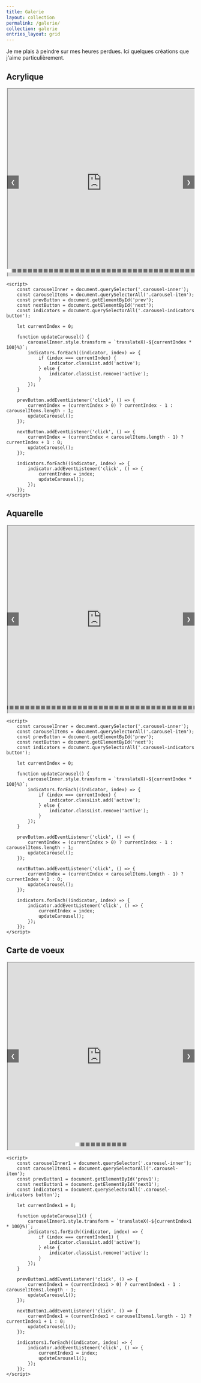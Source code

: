 ```yaml
---
title: Galerie
layout: collection
permalink: /galerie/
collection: galerie
entries_layout: grid
---
```


Je me plais à peindre sur mes heures perdues. Ici quelques créations que j'aime particulièrement.

## Acrylique


<html lang="fr">
<head>
    <meta charset="UTF-8">
    <meta name="viewport" content="width=device-width, initial-scale=1.0">
    <title>Carousel avec Lazy Loading</title>
    <style>
        .carousel {
            position: relative;
            width: 500px;
            height: 500px;
            overflow: hidden;
            margin: auto;
        }
        .carousel-inner {
            display: flex;
            width: 100%;
            height: 100%;
            transition: transform 0.5s ease;
        }
        .carousel-item {
            min-width: 100%;
            height: 100%;
        }
        .carousel-item iframe {
            width: 100%;
            height: 100%;
        }
        .carousel-controls {
            position: absolute;
            top: 50%;
            width: 100%;
            display: flex;
            justify-content: space-between;
            transform: translateY(-50%);
        }
        .carousel-controls button {
            background-color: rgba(0, 0, 0, 0.5);
            border: none;
            color: white;
            padding: 10px;
            cursor: pointer;
        }
        .carousel-indicators {
            position: absolute;
            bottom: 10px;
            width: 100%;
            display: flex;
            justify-content: center;
        }
        .carousel-indicators button {
            background-color: rgba(0, 0, 0, 0.5);
            border: none;
            color: white;
            padding: 5px;
            cursor: pointer;
            margin: 0 2px;
        }
        .carousel-indicators button.active {
            background-color: white;
            color: black;
        }
    </style>
</head>
<body>
    <div class="carousel">
        <div class="carousel-inner">
            <div class="carousel-item">
                <iframe loading="lazy" src="https://drive.google.com/file/d/1Zkoowxd10KM7p9QVjdBBFsCnb6zv9PCL/preview" title="Baricade arc-en-ciel.heic"></iframe>
            </div>
            <div class="carousel-item">
                <iframe loading="lazy" src="https://drive.google.com/file/d/1GBfhOWgN1oS_JyB0WrnfjyZocRtvcNYx/preview" title="Cardboard pull 11 (toile 40 x 40).heic"></iframe>
            </div>
            <div class="carousel-item">
                <iframe loading="lazy" src="https://drive.google.com/file/d/1v-ZQ906S-UfL0ejklFhciv1Ov2Pm2I-G/preview" title="Cardboard pull 2 (CE 20 x 20).heic"></iframe>
            </div>
            <div class="carousel-item">
                <iframe loading="lazy" src="https://drive.google.com/file/d/131BjXzLPFu2ioNz3Ys-jzU6BOxZvRFhL/preview" title="Cardboard pull 3 (CE 20 x 20).heic"></iframe>
            </div>
            <div class="carousel-item">
                <iframe loading="lazy" src="https://drive.google.com/file/d/1INsEnUjB3MEL1CYF0pwq3XgJki7mLYIi/preview" title="Cardboard pull 4 - Fluorescent (CE 21 x 30).heic"></iframe>
            </div>
            <div class="carousel-item">
                <iframe loading="lazy" src="https://drive.google.com/file/d/1fNgU0reOz7Cqd4yQIXkQBx1Vk2G_C0-R/preview" title="Cardboard pull 6.heic"></iframe>
            </div>
            <div class="carousel-item">
                <iframe loading="lazy" src="https://drive.google.com/file/d/1Ae52NCcpynB29mIGXB7_uRpfS3U6MCdu/preview" title="Cardboard pull 8 (toile 40 x 50).heic"></iframe>
            </div>
            <div class="carousel-item">
                <iframe loading="lazy" src="https://drive.google.com/file/d/1bzcES1Lh90mDuexcZmCb0W0Bmsy3RI-X/preview" title="Cardboard pull 9 - Butterfly (toile 40 x 50).heic"></iframe>
            </div>
            <div class="carousel-item">
                <iframe loading="lazy" src="https://drive.google.com/file/d/1BNILMiH8bKWKX1WJdQh9U3A0m6qHQcjk/preview" title="Cardboard swipe 1 (CE 21 x 30).heic"></iframe>
            </div>
            <div class="carousel-item">
                <iframe loading="lazy" src="https://drive.google.com/file/d/1fNBxvhyV4XPppI9DPs2dzG6F-PpzUvdS/preview" title="Chaotic pour 2 (toile 40 x 40).heic"></iframe>
            </div>
            <div class="carousel-item">
                <iframe loading="lazy" src="https://drive.google.com/file/d/1VM_O09YhvGyG7eX5B8Qag4uJkAjxhch2/preview" title="Chaotic pour 3 - Rose et mauve (toile 40 x 40).heic"></iframe>
            </div>
            <div class="carousel-item">
                <iframe loading="lazy" src="https://drive.google.com/file/d/1wBXJjhOXYgoUXfGtH3IUrydU1K3QG0HP/preview" title="Chaotique pour 1 (toile 20 x 20).heic"></iframe>
            </div>
            <div class="carousel-item">
                <iframe loading="lazy" src="https://drive.google.com/file/d/150hKglGTN3-R_7po5riJjCS6aFLQprx9/preview" title="Couteau 1 (toile 40 x 40).heic"></iframe>
            </div>
            <div class="carousel-item">
                <iframe loading="lazy" src="https://drive.google.com/file/d/1LpOfI5D9pJ6IhEuQzEAC_4G6CvCrBptE/preview" title="Couteau 2 (CE 20 x 20).heic"></iframe>
            </div>
            <div class="carousel-item">
                <iframe loading="lazy" src="https://drive.google.com/file/d/1t9AM-XCmKHm8SxtNsngRn16aoz8QfikT/preview" title="Couteau 3 (CE 20 x 20).heic"></iframe>
            </div>
            <div class="carousel-item">
                <iframe loading="lazy" src="https://drive.google.com/file/d/1-4DbQ1XKqkdYG8jZVyq4dvT3q3F2BznW/preview" title="Diagonal pour 2 (toile 40 x 40).heic"></iframe>
            </div>
            <div class="carousel-item">
                <iframe loading="lazy" src="https://drive.google.com/file/d/1cbmZg8CiEcJkUofapn-XFjClJm9cNNOh/preview" title="Diagonal pour 3 (toile 40 x 40).heic"></iframe>
            </div>
            <div class="carousel-item">
                <iframe loading="lazy" src="https://drive.google.com/file/d/1GxBLbnp4YrCnfrymS29JCkk_wXRVsLld/preview" title="Flip cup 1 - Géode onirique (toile 40 x 40).heic"></iframe>
            </div>
            <div class="carousel-item">
                <iframe loading="lazy" src="https://drive.google.com/file/d/1qKQHPkB85uvqHLa8oL8jrXXhDHViYq64/preview" title="Flip cup 2 - Oniroi (toile 40 x 40).heic"></iframe>
            </div>
            <div class="carousel-item">
                <iframe loading="lazy" src="https://drive.google.com/file/d/1LX5HCV4psmm4xxKJYQf-MCDVP6uWEbnN/preview" title="Flower pour 1 (toile 20 x 20).heic"></iframe>
            </div>
            <div class="carousel-item">
                <iframe loading="lazy" src="https://drive.google.com/file/d/1G48JSfgraW_w59fN5rWFYfCg4EXx9W8V/preview" title="Flower pour 3 - Centrifugé (toile 20 x 20).heic"></iframe>
            </div>
            <div class="carousel-item">
                <iframe loading="lazy" src="https://drive.google.com/file/d/1G5gf2yEmV8pG8zWnKBfUBIFxk-yTRmch/preview" title="Flower pour 4 (toile 40 x 40).heic"></iframe>
            </div>
            <div class="carousel-item">
                <iframe loading="lazy" src="https://drive.google.com/file/d/1zkXTTEShJ85LoZ8NorPH9_tzJZr_QBaZ/preview" title="Mix arc-en-ciel 1 (toile 20 x 20).heic"></iframe>
            </div>
            <div class="carousel-item">
                <iframe loading="lazy" src="https://drive.google.com/file/d/1Z4_TdhjxeW8v8zJTkuVNlw7lajZPN-8J/preview" title="Mix arc-en-ciel 3 (toile 20 x 20).heic"></iframe>
            </div>
            <div class="carousel-item">
                <iframe loading="lazy" src="https://drive.google.com/file/d/1Vy277BRddI0LgNKlpX2SllqdrHNgc2k_/preview" title="Mix arc-en-ciel 4 (toile 30 x 30).heic"></iframe>
            </div>
            <div class="carousel-item">
                <iframe loading="lazy" src="https://drive.google.com/file/d/1duI87n9ZxEGvqrdX-p1sZox4sH36aDwB/preview" title="Squeegee swipe 1 .heic"></iframe>
            </div>
            <div class="carousel-item">
                <iframe loading="lazy" src="https://drive.google.com/file/d/1m5f7i8b6NI4zGvD8Tq6Q3z5ssfUbREad/preview" title="Squeegee swipe 3 (CE 20 x 20).heic"></iframe>
            </div>
            <div class="carousel-item">
                <iframe loading="lazy" src="https://drive.google.com/file/d/1T0eCzwR_cnggGhCI1Nyfvzv8lJtTYEhQ/preview" title="Squeegee swipe 3 (toile 40 x 40).heic"></iframe>
            </div>
            <div class="carousel-item">
                <iframe loading="lazy" src="https://drive.google.com/file/d/1qzU4GJUEsXDQA7ZPyKa6WJJX2oC7iFrI/preview" title="Squeegee swipe 4 (toile 40 x 40).heic"></iframe>
            </div>
            <div class="carousel-item">
                <iframe loading="lazy" src="https://drive.google.com/file/d/11Ly-vJiB1BxAiS_l304TeShQR3uB3XFy/preview" title="Straight pour 1 - Ciel nuageux (toile 40 x 40).heic"></iframe>
            </div>
            <div class="carousel-item">
                <iframe loading="lazy" src="https://drive.google.com/file/d/1-puIp4b8fzAI2uBovZ4szJzxmbPwimXk/preview" title="Straight pour 6 (toile 40 x 40).heic"></iframe>
            </div>
            <div class="carousel-item">
                <iframe loading="lazy" src="https://drive.google.com/file/d/186FZqYGxQQ6VSruiUmnNWGLH5wvbggoi/preview" title="Straight pour 7 (toile 40 x 40).heic"></iframe>
            </div>
            <div class="carousel-item">
                <iframe loading="lazy" src="https://drive.google.com/file/d/1E0-0tLQoG8ywRxCkT9my-07O-wzpfFLD/preview" title="Géométrique 2 (CE 20 x 20).heic"></iframe>
            </div>
            <div class="carousel-item">
                <iframe loading="lazy" src="https://drive.google.com/file/d/1jfwWYWx21eqiHQIsacpyGp24VWP6ORw-/preview" title="Puddle pour 1 - Colorful (toile 20 x 20).heic"></iframe>
            </div>
            <div class="carousel-item">
                <iframe loading="lazy" src="https://drive.google.com/file/d/1_UVtOHtTDLjnFbCFae1dKi6kLpNzbYlu/preview" title="Puddle pour 2 (toile 40 x 40).heic"></iframe>
            </div>
        </div>
        <div class="carousel-controls">
            <button id="prev">❮</button>
            <button id="next">❯</button>
        </div>
        <div class="carousel-indicators">
            <button class="active" data-slide="0"></button>
            <button data-slide="1"></button>
            <button data-slide="2"></button>
            <button data-slide="3"></button>
            <button data-slide="4"></button>
            <button data-slide="5"></button>
            <button data-slide="6"></button>
            <button data-slide="7"></button>
            <button data-slide="8"></button>
            <button data-slide="9"></button>
            <button data-slide="10"></button>
            <button data-slide="11"></button>
            <button data-slide="12"></button>
            <button data-slide="13"></button>
            <button data-slide="14"></button>
            <button data-slide="15"></button>
            <button data-slide="16"></button>
            <button data-slide="17"></button>
            <button data-slide="18"></button>
            <button data-slide="19"></button>
            <button data-slide="20"></button>
            <button data-slide="21"></button>
            <button data-slide="22"></button>
            <button data-slide="23"></button>
            <button data-slide="24"></button>
            <button data-slide="25"></button>
            <button data-slide="26"></button>
            <button data-slide="27"></button>
            <button data-slide="28"></button>
            <button data-slide="29"></button>
            <button data-slide="30"></button>
            <button data-slide="31"></button>
            <button data-slide="32"></button>
            <button data-slide="33"></button>
            <button data-slide="34"></button>
            <button data-slide="35"></button>
        </div>
    </div>

    <script>
        const carouselInner = document.querySelector('.carousel-inner');
        const carouselItems = document.querySelectorAll('.carousel-item');
        const prevButton = document.getElementById('prev');
        const nextButton = document.getElementById('next');
        const indicators = document.querySelectorAll('.carousel-indicators button');

        let currentIndex = 0;

        function updateCarousel() {
            carouselInner.style.transform = `translateX(-${currentIndex * 100}%)`;
            indicators.forEach((indicator, index) => {
                if (index === currentIndex) {
                    indicator.classList.add('active');
                } else {
                    indicator.classList.remove('active');
                }
            });
        }

        prevButton.addEventListener('click', () => {
            currentIndex = (currentIndex > 0) ? currentIndex - 1 : carouselItems.length - 1;
            updateCarousel();
        });

        nextButton.addEventListener('click', () => {
            currentIndex = (currentIndex < carouselItems.length - 1) ? currentIndex + 1 : 0;
            updateCarousel();
        });

        indicators.forEach((indicator, index) => {
            indicator.addEventListener('click', () => {
                currentIndex = index;
                updateCarousel();
            });
        });
    </script>
</body>
</html>


## Aquarelle 

<html lang="fr">
<head>
    <meta charset="UTF-8">
    <meta name="viewport" content="width=device-width, initial-scale=1.0">
    <title>Carousel avec Lazy Loading</title>
    <style>
        .carousel {
            position: relative;
            width: 500px;
            height: 500px;
            overflow: hidden;
            margin: auto;
        }
        .carousel-inner {
            display: flex;
            width: 100%;
            height: 100%;
            transition: transform 0.5s ease;
        }
        .carousel-item {
            min-width: 100%;
            height: 100%;
        }
        .carousel-item iframe {
            width: 100%;
            height: 100%;
        }
        .carousel-controls {
            position: absolute;
            top: 50%;
            width: 100%;
            display: flex;
            justify-content: space-between;
            transform: translateY(-50%);
        }
        .carousel-controls button {
            background-color: rgba(0, 0, 0, 0.5);
            border: none;
            color: white;
            padding: 10px;
            cursor: pointer;
        }
        .carousel-indicators {
            position: absolute;
            bottom: 10px;
            width: 100%;
            display: flex;
            justify-content: center;
        }
        .carousel-indicators button {
            background-color: rgba(0, 0, 0, 0.5);
            border: none;
            color: white;
            padding: 5px;
            cursor: pointer;
            margin: 0 2px;
        }
        .carousel-indicators button.active {
            background-color: white;
            color: black;
        }
    </style>
</head>
<body>
    <div class="carousel">
        <div class="carousel-inner">
            <div class="carousel-item">
                <iframe loading="lazy" src="https://drive.google.com/file/d/1-FtJoAzL-0kRd5pPRp_4yQ8DTw_XVEdI/preview" title="Abstrait 1.jpg"></iframe>
            </div>
            <div class="carousel-item">
                <iframe loading="lazy" src="https://drive.google.com/file/d/14mWClvtXYY7JcQzMXInq6RaxziwCxI-5/preview" title="Abstrait 2.jpg"></iframe>
            </div>
            <div class="carousel-item">
                <iframe loading="lazy" src="https://drive.google.com/file/d/1xEJgUO2a3NTqZVv85LmdB7bNPpygZm9X/preview" title="Arbre 4 - Baies brillantes.jpg"></iframe>
            </div>
            <div class="carousel-item">
                <iframe loading="lazy" src="https://drive.google.com/file/d/1K2hBEl24cJ3mLcvzZipLtZW2Oy7OgUDQ/preview" title="Arbre 5 - Arbre de vie.jpg"></iframe>
            </div>
            <div class="carousel-item">
                <iframe loading="lazy" src="https://drive.google.com/file/d/1YqfJm6PjMnQ0bkvUYPGixdiyf8vnb6-a/preview" title="Arbre 6 - Cerisier en fleur, cassant le cadre (cadeau Marie Pezé).jpg"></iframe>
            </div>
            <div class="carousel-item">
                <iframe loading="lazy" src="https://drive.google.com/file/d/1IFBbrx2f4s25AYOmDq6wx3L1qsSoubrM/preview" title="Arbre 7 - Ca commence par une branche.jpg"></iframe>
            </div>
            <div class="carousel-item">
                <iframe loading="lazy" src="https://drive.google.com/file/d/1w039ggrVgEdtg99QdHVQ8hL6s0amuEQ3/preview" title="Branche 1.jpg"></iframe>
            </div>
            <div class="carousel-item">
                <iframe loading="lazy" src="https://drive.google.com/file/d/1x_raMDAQVuNj7VTfUGD8isExgtUecJmk/preview" title="Ballons 1.jpg"></iframe>
            </div>
            <div class="carousel-item">
                <iframe loading="lazy" src="https://drive.google.com/file/d/19_7oZp30o37o7VqLlC6Ql7ot9DhTILWT/preview" title="Bouquet 6.jpg"></iframe>
            </div>
            <div class="carousel-item">
                <iframe loading="lazy" src="https://drive.google.com/file/d/1-W1W6vYCsmbUsIX5X70uQL6QA1o0RA5T/preview" title="Carrés 2.png"></iframe>
            </div>
            <div class="carousel-item">
                <iframe loading="lazy" src="https://drive.google.com/file/d/1Vymvrvfr8aacgmRGPzPHeCfWP-VMWupE/preview" title="Cercle 12.jpg"></iframe>
            </div>
            <div class="carousel-item">
                <iframe loading="lazy" src="https://drive.google.com/file/d/1In8KBy_xaFARdmVU5waXk5qORsoxdnqH/preview" title="Ciel étoilé 1 - Makes me dream.jpg"></iframe>
            </div>
            <div class="carousel-item">
                <iframe loading="lazy" src="https://drive.google.com/file/d/1jxbNjmmxGQ3HRt4Po7KX_f7JjgfdzguL/preview" title="Ciel étoilé 11 - It makes me free.jpg"></iframe>
            </div>
            <div class="carousel-item">
                <iframe loading="lazy" src="https://drive.google.com/file/d/1mtvCPIv_aBxBtjAIbEGtpEFdx4pj3O6w/preview" title="Ciel étoilé 7 - La nuit est toujours étoilée.jpg"></iframe>
            </div>
            <div class="carousel-item">
                <iframe loading="lazy" src="https://drive.google.com/file/d/1oMhqqOJoSYozpltt2wFLeuSalnCk8Q5c/preview" title="Ciel étoilé 9 - Mille et une nuits.jpg"></iframe>
            </div>
            <div class="carousel-item">
                <iframe loading="lazy" src="https://drive.google.com/file/d/1M9RgMmAXGV4Qkdp_147Gg8sFAmlbjPcQ/preview" title="Composition en bleu phtalo 1 - Vague (avec des restes de peinture).jpg"></iframe>
            </div>
            <div class="carousel-item">
                <iframe loading="lazy" src="https://drive.google.com/file/d/1aMi342HCXQp3wm3aTlsLQhHzLspmhAR6/preview" title="Composition en bleu phtalo 2 - Double inversion turquoise.jpg"></iframe>
            </div>
            <div class="carousel-item">
                <iframe loading="lazy" src="https://drive.google.com/file/d/1M2vJOJEAHe5lohSEMDIoz_IVjtZfJzOQ/preview" title="Composition en bleu phtalo 3 - Inverser la vapeur.jpg"></iframe>
            </div>
            <div class="carousel-item">
                <iframe loading="lazy" src="https://drive.google.com/file/d/1p0jnZpn6kxpfhRxc_zs9d6WaWxuBfq3r/preview" title="Composition florale 5.jpg"></iframe>
            </div>
            <div class="carousel-item">
                <iframe loading="lazy" src="https://drive.google.com/file/d/15Efc4JF4-nxH8bOzf-tVclPizneRG6gZ/preview" title="Composition florale 7.jpg"></iframe>
            </div>
            <div class="carousel-item">
                <iframe loading="lazy" src="https://drive.google.com/file/d/1OusgsqMwt7liCyHNOJiXCA3lM3rRcWcB/preview" title="Composition florale 8 - Composition en C.jpg"></iframe>
            </div>
            <div class="carousel-item">
                <iframe loading="lazy" src="https://drive.google.com/file/d/1xvnqv4y-670fTO_pvHwR1X0k_4N2zRAf/preview" title="Composition simple.jpg"></iframe>
            </div>
            <div class="carousel-item">
                <iframe loading="lazy" src="https://drive.google.com/file/d/1IwvJ74ULtGGAipEjkI1JrVMDEYVijRjN/preview" title="D’après photo 1 - Centrale nucléaire (cadeau Pierrick).jpg"></iframe>
            </div>
            <div class="carousel-item">
                <iframe loading="lazy" src="https://drive.google.com/file/d/1pCx5FOaHyF_nrd34jFsuHmgMA4v5i6BA/preview" title="De mon imagination 1 - Eglise en été.jpg"></iframe>
            </div>
            <div class="carousel-item">
                <iframe loading="lazy" src="https://drive.google.com/file/d/18bMH8lE6PiEw_-nK8IXW9cN9iG98ybq7/preview" title="De mon imagination 2 - Montgolfière.jpg"></iframe>
            </div>
            <div class="carousel-item">
                <iframe loading="lazy" src="https://drive.google.com/file/d/12g5ksjOArj06Z1EpnWAUwkxpElbJujuq/preview" title="Feuille 1 - Couronne et rose.jpg"></iframe>
            </div>
            <div class="carousel-item">
                <iframe loading="lazy" src="https://drive.google.com/file/d/1tIiVB7J5iBXC7fAL_kG8K307W5oZF3Sf/preview" title="Feuille 2.jpg"></iframe>
            </div>
            <div class="carousel-item">
                <iframe loading="lazy" src="https://drive.google.com/file/d/1gewe6zdKaMz8lSAf2wGK2OOYEoUtQd0s/preview" title="Fleur 43.jpg"></iframe>
            </div>
            <div class="carousel-item">
                <iframe loading="lazy" src="https://drive.google.com/file/d/1JnycRozm7O5hjPU6U2eFV1S28C-Dt1ib/preview" title="Fleur 49.jpg"></iframe>
            </div>
            <div class="carousel-item">
                <iframe loading="lazy" src="https://drive.google.com/file/d/1Zc-2e6TKcUgbzHEHp7BTTuB19N2pmgka/preview" title="Fleur 51.jpg"></iframe>
            </div>
            <div class="carousel-item">
                <iframe loading="lazy" src="https://drive.google.com/file/d/1ohGM0GTizzUGJU6r0FQzRYFk8fYIk7KV/preview" title="Fleur 56.jpg"></iframe>
            </div>
            <div class="carousel-item">
                <iframe loading="lazy" src="https://drive.google.com/file/d/1WCmDVb2mcWxt37mzTYuaB8kqwtu93K2y/preview" title="Fond onirique 1.jpg"></iframe>
            </div>
            <div class="carousel-item">
                <iframe loading="lazy" src="https://drive.google.com/file/d/1hmNdM6KxCpkung1wlhvORGQwTvAy4190/preview" title="Fond onirique 12 - Lavender Haze.jpg"></iframe>
            </div>
            <div class="carousel-item">
                <iframe loading="lazy" src="https://drive.google.com/file/d/13wttFIF1MLPGIEaGPdMMeOFktQwZxvFD/preview" title="Fond onirique 14.jpg"></iframe>
            </div>
            <div class="carousel-item">
                <iframe loading="lazy" src="https://drive.google.com/file/d/1Q1jA-Cdvl9Ojyk14oMwy2zGhdC6O8FTk/preview" title="Fond onirique 2 - Portail vers l'inconnu.jpg"></iframe>
            </div>
            <div class="carousel-item">
                <iframe loading="lazy" src="https://drive.google.com/file/d/1xmR_NrMYTjc451baXR1XhmGmflrhu_i_/preview" title="Fondu 15.jpg"></iframe>
            </div>
            <div class="carousel-item">
                <iframe loading="lazy" src="https://drive.google.com/file/d/1r9gbVl3Z2rrDVKRiwcqzgqeBXhwb8VEt/preview" title="Fondu 2 - Mer, sable et falaise.jpg"></iframe>
            </div>
            <div class="carousel-item">
                <iframe loading="lazy" src="https://drive.google.com/file/d/1Ul9p9S5cbATW7_j1O71cNH7O_u1ixCI1/preview" title="Fondu 3 - Impression soleil levant.jpg"></iframe>
            </div>
            <div class="carousel-item">
                <iframe loading="lazy" src="https://drive.google.com/file/d/1c1cEZBcPCxf79RFmNtQkC99fSXIboRu1/preview" title="Fondu 6 - Du bleu phtalo à l'ocre jaune.jpg"></iframe>
            </div>
            <div class="carousel-item">
                <iframe loading="lazy" src="https://drive.google.com/file/d/1SRqE1DTaXAM1BVECxdlMgU1BqgsX3Kjo/preview" title="Fondu 7 - Là où naissent les étoiles.pdf"></iframe>
            </div>
            <div class="carousel-item">
                <iframe loading="lazy" src="https://drive.google.com/file/d/1c5BVEdOvavAWlHUJxjNin6xp67IadleT/preview" title="Galaxie 1.jpg"></iframe>
            </div>
            <div class="carousel-item">
                <iframe loading="lazy" src="https://drive.google.com/file/d/1Nw89tVZs79alXaYeQ9NMxvDFMpaH3xxM/preview" title="Galaxie 10.jpg"></iframe>
            </div>
            <div class="carousel-item">
                <iframe loading="lazy" src="https://drive.google.com/file/d/1MzR-jN2WbejLdYxitfVauJhuU2mKnpZc/preview" title="Galaxie 3 - Lagonalaxie.jpg"></iframe>
            </div>
            <div class="carousel-item">
                <iframe loading="lazy" src="https://drive.google.com/file/d/1k3oAjjlOoRckvvRp_M9TL_2x2q9Ajmpp/preview" title="Galaxie 9 (Cadeau Mélanie).jpg"></iframe>
            </div>
            <div class="carousel-item">
                <iframe loading="lazy" src="https://drive.google.com/file/d/1Zqowoyx1KHdT7yyzaNGu7n0ah_m6L3ON/preview" title="Gradient 3 - Fleurs.jpg"></iframe>
            </div>
            <div class="carousel-item">
                <iframe loading="lazy" src="https://drive.google.com/file/d/13oRjBPRDjA1N9BqQkAYewEPMY_PsIf9g/preview" title="Jardin naturel 16.jpg"></iframe>
            </div>
            <div class="carousel-item">
                <iframe loading="lazy" src="https://drive.google.com/file/d/1JAZXvGX9L8TelnNlYiSvEp07TsnbufMt/preview" title="Jardin naturel 18.jpg"></iframe>
            </div>
            <div class="carousel-item">
                <iframe loading="lazy" src="https://drive.google.com/file/d/1Q716DqA0WAYjbTcWxdBHjAbV5Xl2NlF4/preview" title="Jardin naturel 19.jpg"></iframe>
            </div>
            <div class="carousel-item">
                <iframe loading="lazy" src="https://drive.google.com/file/d/1UjeB6g5Kjp8bn-pny23QLB5I3_hTUrs9/preview" title="Jardin naturel 20.jpg"></iframe>
            </div>
            <div class="carousel-item">
                <iframe loading="lazy" src="https://drive.google.com/file/d/17mRcyuJAaLEtxt4mx6nWlPhQKNJop6jJ/preview" title="Jardin naturel 8 - Jardin de tulipes 3.jpg"></iframe>
            </div>
            <div class="carousel-item">
                <iframe loading="lazy" src="https://drive.google.com/file/d/1-VFpdxP1uy5VOzrRTRyos2-zynGtDb66/preview" title="Lagon.jpg"></iframe>
            </div>
            <div class="carousel-item">
                <iframe loading="lazy" src="https://drive.google.com/file/d/1a2R2drsKr3dvVULuNkEafduvFUM2_Z3m/preview" title="Lollipop (réservée Shan).jpg"></iframe>
            </div>
            <div class="carousel-item">
                <iframe loading="lazy" src="https://drive.google.com/file/d/1FBB1Iym5HAJEqArtM-q3z1SyY9O7femQ/preview" title="Montagne 6 - à transformer en marques pages.jpg"></iframe>
            </div>
            <div class="carousel-item">
                <iframe loading="lazy" src="https://drive.google.com/file/d/169e_Udgv4ATpPEmhLpzuJG6NBR5n0uz7/preview" title="Montagne 7.jpg"></iframe>
            </div>
            <div class="carousel-item">
                <iframe loading="lazy" src="https://drive.google.com/file/d/16wNVMt9gE_BaxZk5jkezCfr3EPXnRnpx/preview" title="Montagne 8.jpg"></iframe>
            </div>
            <div class="carousel-item">
                <iframe loading="lazy" src="https://drive.google.com/file/d/1cbPpXqusjdFSsL-anW9VMz1l8QU0htfB/preview" title="Montagne 9.jpg"></iframe>
            </div>
            <div class="carousel-item">
                <iframe loading="lazy" src="https://drive.google.com/file/d/1dctVEcfO4HSNjQmCakscx5Aile6tgGxJ/preview" title="Nébuleuse 12 - Fusion.jpg"></iframe>
            </div>
            <div class="carousel-item">
                <iframe loading="lazy" src="https://drive.google.com/file/d/1KKPpbET0LZGFh0c76Lho7F2oUDou2iPZ/preview" title="Nébuleuse 2 - Turquoise.jpg"></iframe>
            </div>
            <div class="carousel-item">
                <iframe loading="lazy" src="https://drive.google.com/file/d/1fQrQqPQBzFBAvJXOhuVg7MBSIByBn6Ww/preview" title="Nébuleuse 4.jpg"></iframe>
            </div>
            <div class="carousel-item">
                <iframe loading="lazy" src="https://drive.google.com/file/d/1zQiqZj41gz01YjikocEesDTKKcZwrM21/preview" title="Nébuleuse 7 - Rose.jpg"></iframe>
            </div>
            <div class="carousel-item">
                <iframe loading="lazy" src="https://drive.google.com/file/d/19SWvacR6mIjC3siBWHW9M_RxcR_lJf3L/preview" title="Nébuleuse 8 - Saint-Valentin.jpg"></iframe>
            </div>
            <div class="carousel-item">
                <iframe loading="lazy" src="https://drive.google.com/file/d/1zfjzfB-2uKKvmmBxDfU70T8tN5a2kkYm/preview" title="Nuages.jpg"></iframe>
            </div>
            <div class="carousel-item">
                <iframe loading="lazy" src="https://drive.google.com/file/d/1lr2NNzOa7Z-DLbvjqs1W7Az7Db5Up0_f/preview" title="Parterre de roses 2.jpg"></iframe>
            </div>
            <div class="carousel-item">
                <iframe loading="lazy" src="https://drive.google.com/file/d/1y-nFQCOZQkV-QRecrbiR7lgjNAsZXC82/preview" title="Perspective 1.jpg"></iframe>
            </div>
            <div class="carousel-item">
                <iframe loading="lazy" src="https://drive.google.com/file/d/1C_hLS8vsnO-As1pfSOzX1y4cYv4ZuEMN/preview" title="Sensation 1 - Parfum floral.jpg"></iframe>
            </div>
            <div class="carousel-item">
                <iframe loading="lazy" src="https://drive.google.com/file/d/1tudC1l7DS_DJ0KZjF2nRZq7oYmzYHkVM/preview" title="Silhouettes 1.heic"></iframe>
            </div>
            <div class="carousel-item">
                <iframe loading="lazy" src="https://drive.google.com/file/d/116-5ZoXac9OgUxFmB0EYIUptxouK6mVo/preview" title="Silhouettes 10.jpg"></iframe>
            </div>
            <div class="carousel-item">
                <iframe loading="lazy" src="https://drive.google.com/file/d/1dBNbB1CaRyBFhtnkvM-4mYwKcbyrkT-Z/preview" title="Silhouettes 7.jpg"></iframe>
            </div>
        </div>
        <div class="carousel-controls">
            <button id="prev">❮</button>
            <button id="next">❯</button>
        </div>
        <div class="carousel-indicators">
            <button class="active" data-slide="0"></button>
            <button data-slide="1"></button>
            <button data-slide="2"></button>
            <button data-slide="3"></button>
            <button data-slide="4"></button>
            <button data-slide="5"></button>
            <button data-slide="6"></button>
            <button data-slide="7"></button>
            <button data-slide="8"></button>
            <button data-slide="9"></button>
            <button data-slide="10"></button>
            <button data-slide="11"></button>
            <button data-slide="12"></button>
            <button data-slide="13"></button>
            <button data-slide="14"></button>
            <button data-slide="15"></button>
            <button data-slide="16"></button>
            <button data-slide="17"></button>
            <button data-slide="18"></button>
            <button data-slide="19"></button>
            <button data-slide="20"></button>
            <button data-slide="21"></button>
            <button data-slide="22"></button>
            <button data-slide="23"></button>
            <button data-slide="24"></button>
            <button data-slide="25"></button>
            <button data-slide="26"></button>
            <button data-slide="27"></button>
            <button data-slide="28"></button>
            <button data-slide="29"></button>
            <button data-slide="30"></button>
            <button data-slide="31"></button>
            <button data-slide="32"></button>
            <button data-slide="33"></button>
            <button data-slide="34"></button>
            <button data-slide="35"></button>
            <button data-slide="36"></button>
            <button data-slide="37"></button>
            <button data-slide="38"></button>
            <button data-slide="39"></button>
            <button data-slide="40"></button>
            <button data-slide="41"></button>
            <button data-slide="42"></button>
            <button data-slide="43"></button>
            <button data-slide="44"></button>
            <button data-slide="45"></button>
            <button data-slide="46"></button>
            <button data-slide="47"></button>
            <button data-slide="48"></button>
            <button data-slide="49"></button>
            <button data-slide="50"></button>
            <button data-slide="51"></button>
            <button data-slide="52"></button>
            <button data-slide="53"></button>
            <button data-slide="54"></button>
            <button data-slide="55"></button>
            <button data-slide="56"></button>
            <button data-slide="57"></button>
            <button data-slide="58"></button>
            <button data-slide="59"></button>
            <button data-slide="60"></button>
        </div>
    </div>

    <script>
        const carouselInner = document.querySelector('.carousel-inner');
        const carouselItems = document.querySelectorAll('.carousel-item');
        const prevButton = document.getElementById('prev');
        const nextButton = document.getElementById('next');
        const indicators = document.querySelectorAll('.carousel-indicators button');

        let currentIndex = 0;

        function updateCarousel() {
            carouselInner.style.transform = `translateX(-${currentIndex * 100}%)`;
            indicators.forEach((indicator, index) => {
                if (index === currentIndex) {
                    indicator.classList.add('active');
                } else {
                    indicator.classList.remove('active');
                }
            });
        }

        prevButton.addEventListener('click', () => {
            currentIndex = (currentIndex > 0) ? currentIndex - 1 : carouselItems.length - 1;
            updateCarousel();
        });

        nextButton.addEventListener('click', () => {
            currentIndex = (currentIndex < carouselItems.length - 1) ? currentIndex + 1 : 0;
            updateCarousel();
        });

        indicators.forEach((indicator, index) => {
            indicator.addEventListener('click', () => {
                currentIndex = index;
                updateCarousel();
            });
        });
    </script>
</body>
</html>


## Carte de voeux

<html lang="fr">
<head>
    <meta charset="UTF-8">
    <meta name="viewport" content="width=device-width, initial-scale=1.0">
    <title>Carousel avec Lazy Loading</title>
    <style>
        .carousel {
            position: relative;
            width: 500px;
            height: 500px;
            overflow: hidden;
            margin: auto;
        }
        .carousel-inner {
            display: flex;
            width: 100%;
            height: 100%;
            transition: transform 0.5s ease;
        }
        .carousel-item {
            min-width: 100%;
            height: 100%;
        }
        .carousel-item iframe {
            width: 100%;
            height: 100%;
        }
        .carousel-controls {
            position: absolute;
            top: 50%;
            width: 100%;
            display: flex;
            justify-content: space-between;
            transform: translateY(-50%);
        }
        .carousel-controls button {
            background-color: rgba(0, 0, 0, 0.5);
            border: none;
            color: white;
            padding: 10px;
            cursor: pointer;
        }
        .carousel-indicators {
            position: absolute;
            bottom: 10px;
            width: 100%;
            display: flex;
            justify-content: center;
        }
        .carousel-indicators button {
            background-color: rgba(0, 0, 0, 0.5);
            border: none;
            color: white;
            padding: 5px;
            cursor: pointer;
            margin: 0 2px;
        }
        .carousel-indicators button.active {
            background-color: white;
            color: black;
        }
    </style>
</head>
<body>
    <div class="carousel">
        <div class="carousel-inner">
            <div class="carousel-item">
                <iframe loading="lazy" src="https://drive.google.com/file/d/1-vCFRQoR9onBp0J2rUp0rjpGYpH9SM41/preview" title="Carte de voeux - Bloom.jpg"></iframe>
            </div>
            <div class="carousel-item">
                <iframe loading="lazy" src="https://drive.google.com/file/d/1UuhXpWisJDKODkMApstSJ8zLsx1MQim_/preview" title="Carte de voeux - Bulles.jpg"></iframe>
            </div>
            <div class="carousel-item">
                <iframe loading="lazy" src="https://drive.google.com/file/d/1T8EyrWqZZymELqD7psiCiwCzPHOjkMDr/preview" title="Carte de voeux - Décoration abstraite 1.jpg"></iframe>
            </div>
            <div class="carousel-item">
                <iframe loading="lazy" src="https://drive.google.com/file/d/1SBew-9IEh1nxWztR56LNKUtTegq_BoAq/preview" title="Carte de voeux - Saint Valentin 1.jpg"></iframe>
            </div>
            <div class="carousel-item">
                <iframe loading="lazy" src="https://drive.google.com/file/d/1j9jsn5UQMpgYDWfgH7Dmm2BeMXaHrJc8/preview" title="Carte de voeux - Saint Valentin 2.jpg"></iframe>
            </div>
            <div class="carousel-item">
                <iframe loading="lazy" src="https://drive.google.com/file/d/1LUSAACMu5oYw8WmqL_kelDG5asj5XXNF/preview" title="Carte de voeux - Spring.jpg"></iframe>
            </div>
            <div class="carousel-item">
                <iframe loading="lazy" src="https://drive.google.com/file/d/1Z08HKcKQsFRK66EIpYopJ1KCrPfYcXwo/preview" title="Carte de voeux - Tulipes.jpg"></iframe>
            </div>
            <div class="carousel-item">
                <iframe loading="lazy" src="https://drive.google.com/file/d/1NG4zDro5iegGi1s6CXWUDWaWKfu7tWuU/preview" title="Faire-part 1.jpg"></iframe>
            </div>
            <div class="carousel-item">
                <iframe loading="lazy" src="https://drive.google.com/file/d/1ryXCTwY3n2r6T5p8Sw12anP8JKAtyktV/preview" title="Faire-part 2.jpg"></iframe>
            </div>
            <div class="carousel-item">
                <iframe loading="lazy" src="https://drive.google.com/file/d/1fHtTT62toOgzjhJJVOxJxTCn05-EoDQZ/preview" title="Faire-part 3.jpg"></iframe>
            </div>
        </div>
        <div class="carousel-controls">
            <button id="prev1">❮</button>
            <button id="next1">❯</button>
        </div>
        <div class="carousel-indicators">
            <button class="active" data-slide="0"></button>
            <button data-slide="1"></button>
            <button data-slide="2"></button>
            <button data-slide="3"></button>
            <button data-slide="4"></button>
            <button data-slide="5"></button>
            <button data-slide="6"></button>
            <button data-slide="7"></button>
            <button data-slide="8"></button>
            <button data-slide="9"></button>
        </div>
    </div>

    <script>
        const carouselInner1 = document.querySelector('.carousel-inner');
        const carouselItems1 = document.querySelectorAll('.carousel-item');
        const prevButton1 = document.getElementById('prev1');
        const nextButton1 = document.getElementById('next1');
        const indicators1 = document.querySelectorAll('.carousel-indicators button');

        let currentIndex1 = 0;

        function updateCarousel1() {
            carouselInner1.style.transform = `translateX(-${currentIndex1 * 100}%)`;
            indicators1.forEach((indicator, index) => {
                if (index === currentIndex1) {
                    indicator.classList.add('active');
                } else {
                    indicator.classList.remove('active');
                }
            });
        }

        prevButton1.addEventListener('click', () => {
            currentIndex1 = (currentIndex1 > 0) ? currentIndex1 - 1 : carouselItems1.length - 1;
            updateCarousel1();
        });

        nextButton1.addEventListener('click', () => {
            currentIndex1 = (currentIndex1 < carouselItems1.length - 1) ? currentIndex1 + 1 : 0;
            updateCarousel1();
        });

        indicators1.forEach((indicator, index) => {
            indicator.addEventListener('click', () => {
                currentIndex1 = index;
                updateCarousel1();
            });
        });
    </script>
</body>
</html>
